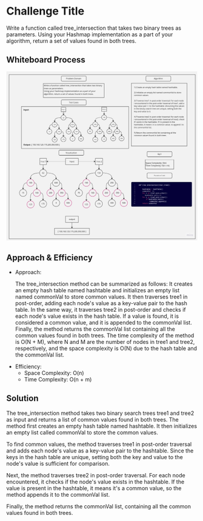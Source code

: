 # Challenge Title

Write a function called tree_intersection that takes two binary trees as parameters.
Using your Hashmap implementation as a part of your algorithm, return a set of values found in both trees.

## Whiteboard Process

![Whiteboard Process](../tree_intersection/assets/tree_intersection.jpg)

## Approach & Efficiency

- Approach:

  The tree_intersection method can be summarized as follows: It creates an empty hash table named hashtable and initializes an empty list named commonVal to store common values. It then traverses tree1 in post-order, adding each node's value as a key-value pair to the hash table. In the same way, it traverses tree2 in post-order and checks if each node's value exists in the hash table. If a value is found, it is considered a common value, and it is appended to the commonVal list. Finally, the method returns the commonVal list containing all the common values found in both trees. The time complexity of the method is O(N + M), where N and M are the number of nodes in tree1 and tree2, respectively, and the space complexity is O(N) due to the hash table and the commonVal list.

* Efficiency:
  - Space Complexity: O(n)
  - Time Complexity: O(n + m)

## Solution

The tree_intersection method takes two binary search trees tree1 and tree2 as input and returns a list of common values found in both trees. The method first creates an empty hash table named hashtable. It then initializes an empty list called commonVal to store the common values.

To find common values, the method traverses tree1 in post-order traversal and adds each node's value as a key-value pair to the hashtable. Since the keys in the hash table are unique, setting both the key and value to the node's value is sufficient for comparison.

Next, the method traverses tree2 in post-order traversal. For each node encountered, it checks if the node's value exists in the hashtable. If the value is present in the hashtable, it means it's a common value, so the method appends it to the commonVal list.

Finally, the method returns the commonVal list, containing all the common values found in both trees.
